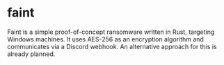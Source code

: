 # faint
Faint is a simple proof-of-concept ransomware written in Rust, targeting Windows machines. It uses AES-256 as an encryption algorithm and communicates via a Discord webhook. An alternative approach for this is already planned.
